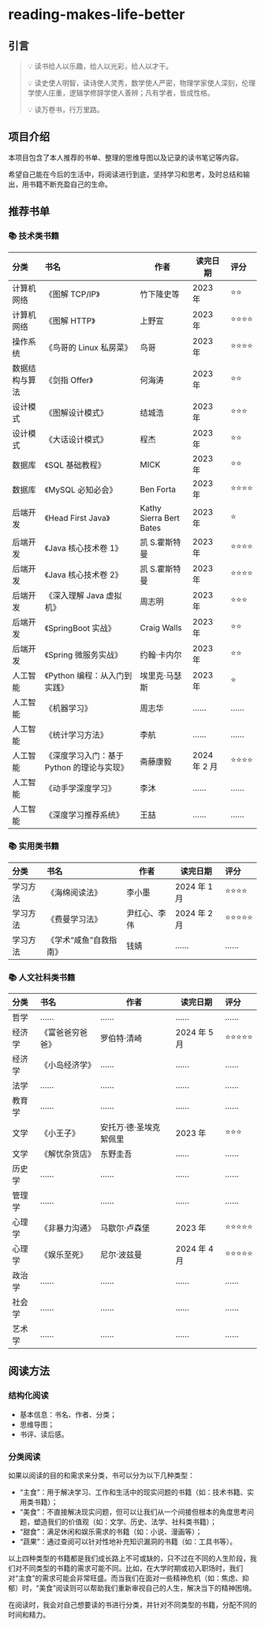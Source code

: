 # reading-makes-life-better
## 引言 

> 💡 读书给人以乐趣，给人以光彩，给人以才干。
>
> 💡 读史使人明智，读诗使人灵秀，数学使人严密，物理学家使人深刻，伦理学使人庄重，逻辑学修辞学使人善辨；凡有学者，皆成性格。
>
> 💡 读万卷书，行万里路。
>

## 项目介绍

本项目包含了本人推荐的书单、整理的思维导图以及记录的读书笔记等内容。

希望自己能在今后的生活中，将阅读进行到底，坚持学习和思考，及时总结和输出，用书籍不断充盈自己的生命。

## 推荐书单

### 📚 技术类书籍

| 分类           | 书名                                       | 作者                    | 读完日期     | 评分 |
| :------------- | :----------------------------------------- | ----------------------- | ------------ | :--- |
| 计算机网络     | 《图解 TCP/IP》                            | 竹下隆史等              | 2023 年      | ⭐⭐   |
| 计算机网络     | 《图解 HTTP》                              | 上野宣                  | 2023 年      | ⭐⭐⭐⭐ |
| 操作系统       | 《鸟哥的 Linux 私房菜》                    | 鸟哥                    | 2023 年      | ⭐⭐⭐⭐ |
| 数据结构与算法 | 《剑指 Offer》                             | 何海涛                  | 2023 年      | ⭐⭐   |
| 设计模式       | 《图解设计模式》                           | 结城浩                  | 2023 年      | ⭐⭐⭐  |
| 设计模式       | 《大话设计模式》                           | 程杰                    | 2023 年      | ⭐⭐   |
| 数据库         | 《SQL 基础教程》                           | MICK                    | 2023 年      | ⭐⭐   |
| 数据库         | 《MySQL 必知必会》                         | Ben Forta               | 2023 年      | ⭐⭐⭐⭐ |
| 后端开发       | 《Head First Java》                        | Kathy Sierra Bert Bates | 2023 年      | ⭐    |
| 后端开发       | 《Java 核心技术卷 1》                      | 凯 S.霍斯特曼           | 2023 年      | ⭐⭐⭐⭐ |
| 后端开发       | 《Java 核心技术卷 2》                      | 凯 S.霍斯特曼           | 2023 年      | ⭐⭐⭐⭐ |
| 后端开发       | 《深入理解 Java 虚拟机》                   | 周志明                  | 2023 年      | ⭐⭐⭐  |
| 后端开发       | 《SpringBoot 实战》                        | Craig Walls             | 2023 年      | ⭐⭐   |
| 后端开发       | 《Spring 微服务实战》                      | 约翰·卡内尔             | 2023 年      | ⭐⭐   |
| 人工智能       | 《Python 编程：从入门到实践》              | 埃里克·马瑟斯           | 2023 年      | ⭐    |
| 人工智能       | 《机器学习》                               | 周志华                  | ……           | ……   |
| 人工智能       | 《统计学习方法》                           | 李航                    | ……           | ……   |
| 人工智能       | 《深度学习入门：基于 Python 的理论与实现》 | 斋藤康毅                | 2024 年 2 月 | ⭐⭐⭐⭐ |
| 人工智能       | 《动手学深度学习》                         | 李沐                    | ……           | ……   |
| 人工智能       | 《深度学习推荐系统》                       | 王喆                    | ……           | ……   |

### 📚 实用类书籍

| 分类     | 书名                   | 作者         | 读完日期     | 评分  |
| :------- | :--------------------- | ------------ | ------------ | :---- |
| 学习方法 | 《海绵阅读法》         | 李小墨       | 2024 年 1 月 | ⭐⭐⭐⭐  |
| 学习方法 | 《费曼学习法》         | 尹红心、李伟 | 2024 年 2 月 | ⭐⭐⭐⭐⭐ |
| 学习方法 | 《学术“咸鱼”自救指南》 | 钱婧         | ……           | ……    |

### 📚 人文社科类书籍

| 分类   | 书名             | 作者                   | 读完日期     | 评分  |
| :----- | :--------------- | ---------------------- | ------------ | :---- |
| 哲学   | ……               | ……                     | ……           | ……    |
| 经济学 | 《富爸爸穷爸爸》 | 罗伯特·清崎            | 2024 年 5 月 | ⭐⭐⭐⭐⭐ |
| 经济学 | 《小岛经济学》   | ……                     | ……           | ……    |
| 法学   | ……               | ……                     | ……           | ……    |
| 教育学 | ……               | ……                     | ……           | ……    |
| 文学   | 《小王子》       | 安托万·德·圣埃克絮佩里 | 2023 年      | ⭐⭐⭐   |
| 文学   | 《解忧杂货店》   | 东野圭吾               | ……           | ……    |
| 历史学 | ……               | ……                     | ……           | ……    |
| 管理学 | ……               | ……                     | ……           | ……    |
| 心理学 | 《非暴力沟通》   | 马歇尔·卢森堡          | 2023 年      | ⭐⭐⭐⭐⭐ |
| 心理学 | 《娱乐至死》     | 尼尔·波兹曼            | 2024 年 4 月 | ⭐⭐⭐⭐⭐ |
| 政治学 | ……               | ……                     | ……           | ……    |
| 社会学 | ……               | ……                     | ……           | ……    |
| 艺术学 | ……               | ……                     | ……           | ……    |

## 阅读方法

### 结构化阅读

- 基本信息：书名、作者、分类；
- 思维导图；
- 书评、读后感。

### 分类阅读

如果以阅读的目的和需求来分类，书可以分为以下几种类型：

- “主食”：用于解决学习、工作和生活中的现实问题的书籍（如：技术书籍、实用类书籍）；
- “美食”：不直接解决现实问题，但可以让我们从一个间接但根本的角度思考问题，塑造我们的价值观（如：文学、历史、法学、社科类书籍）；
- “甜食”：满足休闲和娱乐需求的书籍（如：小说、漫画等）；
- “蔬果”：通过查阅可以针对性地补充知识漏洞的书籍（如：工具书等）。

以上四种类型的书籍都是我们成长路上不可或缺的，只不过在不同的人生阶段，我们对不同类型的书籍的需求可能不同。比如，在大学时期或初入职场时，我们对“主食”的需求可能会非常旺盛。而当我们在面对一些精神危机（如：焦虑、抑郁）时，“美食”阅读则可以帮助我们重新审视自己的人生，解决当下的精神困境。

在阅读时，我会对自己想要读的书进行分类，并针对不同类型的书籍，分配不同的时间和精力。
